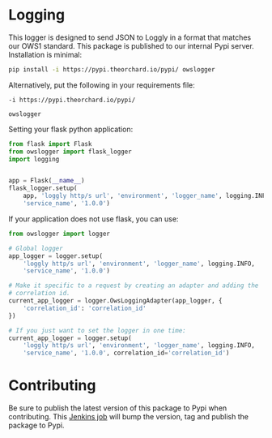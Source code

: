 Logging
=======

This logger is designed to send JSON to Loggly in a format that matches our
OWS1 standard. This package is published to our internal Pypi server.
Installation is minimal:

```bash
pip install -i https://pypi.theorchard.io/pypi/ owslogger
```

Alternatively, put the following in your requirements file:

```
-i https://pypi.theorchard.io/pypi/

owslogger
```

Setting your flask python application:

```python
from flask import Flask
from owslogger import flask_logger
import logging


app = Flask(__name__)
flask_logger.setup(
    app, 'loggly http/s url', 'environment', 'logger_name', logging.INFO,
    'service_name', '1.0.0')
```

If your application does not use flask, you can use:

```python
from owslogger import logger

# Global logger
app_logger = logger.setup(
    'loggly http/s url', 'environment', 'logger_name', logging.INFO,
    'service_name', '1.0.0')

# Make it specific to a request by creating an adapter and adding the
# correlation id.
current_app_logger = logger.OwsLoggingAdapter(app_logger, {
    'correlation_id': 'correlation_id'
})

# If you just want to set the logger in one time:
current_app_logger = logger.setup(
    'loggly http/s url', 'environment', 'logger_name', logging.INFO,
    'service_name', '1.0.0', correlation_id='correlation_id')
```

# Contributing
Be sure to publish the latest version of this package to Pypi when contributing.
This [Jenkins
job](http://jenkins.theorchard.com:8080/view/pypi/job/publish-pypi-package/)
will bump the version, tag and publish the package to Pypi.
